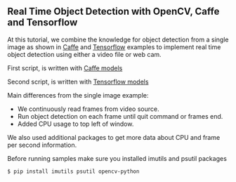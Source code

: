 ## Real Time Object Detection with OpenCV, Caffe and Tensorflow

At this tutorial, we combine the knowledge for object detection from a single image as shown in [Caffe](../OpenCV%20and%20Deep%20Neural%20Networks%20for%20Object%20Detection%20-%20Caffe.ipynb) and [Tensorflow](../OpenCV%20and%20Deep%20Neural%20Networks%20for%20Object%20Detection%20-%20Tensorflow.ipynb) examples to implement real time object detection using either a video file or web cam.

First script, is written with [Caffe models](real_time_object_detection_caffe.py)

Second script, is written with [Tensorflow models](real_time_object_detection_tensorflow.py)

Main differences from the single image example:
 
 - We continuously read frames from video source.
 - Run object detection on each frame until quit command or frames end.
 - Added CPU usage to top left of window.
 
We also used additional packages to get more data about CPU and frame per second information.

Before running samples make sure you installed imutils and psutil packages

```$ pip install imutils psutil opencv-python``` 



